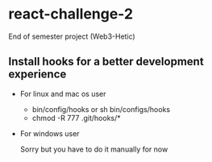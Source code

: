 # react-challenge-2
End of semester project (Web3-Hetic)


## Install hooks for a better development experience
- For linux and mac os user

    * bin/config/hooks or sh bin/configs/hooks
    * chmod -R 777 .git/hooks/*
    
- For windows user

    Sorry but you have to do it manually for now

